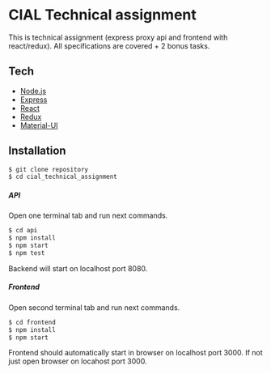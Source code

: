 # CIAL Technical assignment

This is technical assignment (express proxy api and frontend with react/redux).
All specifications are covered + 2 bonus tasks.

## Tech

* [Node.js]
* [Express]
* [React]
* [Redux]
* [Material-UI]

## Installation

```sh
$ git clone repository
$ cd cial_technical_assignment
```
##### API
Open one terminal tab and run next commands.
```sh
$ cd api
$ npm install
$ npm start
$ npm test
```
Backend will start on localhost port 8080.
##### Frontend
Open second terminal tab and run next commands.
```sh
$ cd frontend
$ npm install
$ npm start
```
Frontend should automatically start in browser on localhost port 3000. If not just open browser on locahost port 3000.

[//]: # (These are reference links used in the body of this note and get stripped out when the markdown processor does its job. There is no need to format nicely because it shouldn't be seen. Thanks SO - http://stackoverflow.com/questions/4823468/store-comments-in-markdown-syntax)

   [node.js]: <http://nodejs.org>
   [react]: <https://reactjs.org/>
   [redux]: <https://redux.js.org/>
   [express]: <http://expressjs.com>
   [material-ui]: <https://material-ui.com/>